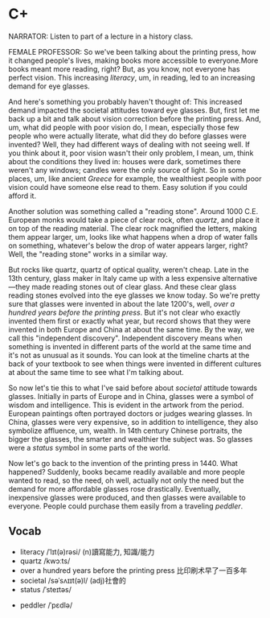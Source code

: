 # C+

NARRATOR: Listen to part of a lecture in a history class.

FEMALE PROFESSOR: So we've been talking about the printing press, how it changed people's lives, making books more accessible to everyone.More books meant more reading, right? But, as you know, not everyone has perfect vision. This increasing *literacy*, um, in reading, led to an increasing demand for eye glasses.

And here's something you probably haven't thought of: This increased demand impacted the societal attitudes toward eye glasses. But, first let me back up a bit and talk about vision correction before the printing press. And, um, what did people with poor vision do, I mean, especially those few people who were actually literate, what did they do before glasses were invented? Well, they had different ways of dealing with not seeing well. If you think about it, poor vision wasn't their only problem, I mean, um, think about the conditions they lived in: houses were dark, sometimes there weren't any windows; candles were the only source of light. So in some places, um, like ancient *Greece* for example, the wealthiest people with poor vision could have someone else read to them. Easy solution if you could afford it.

Another solution was something called a "reading stone". Around 1000 C.E. European monks would take a piece of clear rock, often *quartz*, and place it on top of the reading material. The clear rock magnified the letters, making them appear larger, um, looks like what happens when a drop of water falls on something, whatever's below the drop of water appears larger, right? Well, the "reading stone" works in a similar way.

But rocks like quartz, quartz of optical quality, weren't cheap. Late in the 13th century, glass maker in Italy came up with a less expensive alternative—they made reading stones out of clear glass. And these clear glass reading stones evolved into the eye glasses we know today. So we're pretty sure that glasses were invented in about the late 1200's, well, *over a hundred years before the printing press*. But it's not clear who exactly invented them first or exactly what year, but record shows that they were invented in both Europe and China at about the same time. By the way, we call this "independent discovery". Independent discovery means when something is invented in different parts of the world at the same time and it's not as unusual as it sounds. You can look at the timeline charts at the back of your textbook to see when things were invented in different cultures at about the same time to see what I'm talking about.

So now let's tie this to what I've said before about *societal* attitude towards glasses. Initially in parts of Europe and in China, glasses were a symbol of wisdom and intelligence. This is evident in the artwork from the period. European paintings often portrayed doctors or judges wearing glasses. In China, glasses were very expensive, so in addition to intelligence, they also symbolize affluence, um, wealth. In 14th century Chinese portraits, the bigger the glasses, the smarter and wealthier the subject was. So glasses were a *status* symbol in some parts of the world.

Now let's go back to the invention of the printing press in 1440. What happened? Suddenly, books became readily available and more people wanted to read, so the need, oh well, actually not only the need but the demand for more affordable glasses rose drastically. Eventually, inexpensive glasses were produced, and then glasses were available to everyone. People could purchase them easily from a traveling *peddler*.

## Vocab
- literacy /ˈlɪt(ə)rəsi/ (n)讀寫能力, 知識/能力
- quartz /kwɔːts/ 
- over a hundred years before the printing press 比印刷术早了一百多年
- societal /səˈsʌɪɪt(ə)l/ (adj)社會的
- status /ˈsteɪtəs/ 
+ peddler /ˈpɛdlə/